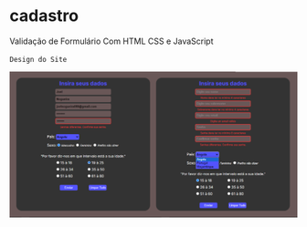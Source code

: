 # cadastro
 Validação de Formulário Com HTML CSS e JavaScript


`Design do Site`
<p>
 <img src="site-img.png" >
</p>
